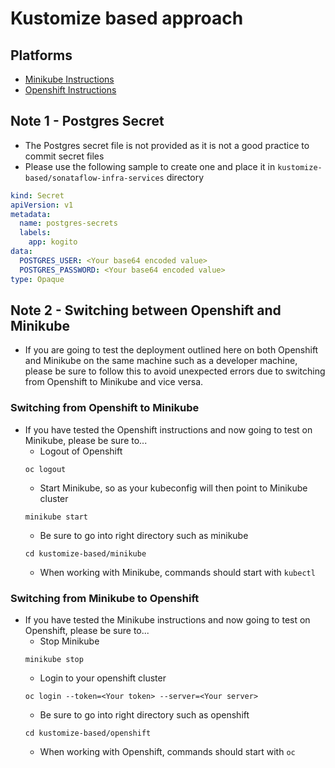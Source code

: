 # Kustomize based approach

## Platforms
* [Minikube Instructions](minikube/README.md)
* [Openshift Instructions](openshift/README.md)

## Note 1 - Postgres Secret
* The Postgres secret file is not provided as it is not a good practice to commit secret files
* Please use the following sample to create one and place it in `kustomize-based/sonataflow-infra-services` directory
```yaml
kind: Secret
apiVersion: v1
metadata:
  name: postgres-secrets
  labels: 
    app: kogito
data:
  POSTGRES_USER: <Your base64 encoded value>
  POSTGRES_PASSWORD: <Your base64 encoded value>
type: Opaque
```

## Note 2 - Switching between Openshift and Minikube

* If you are going to test the deployment outlined here on both Openshift and Minikube on the same machine such as a developer machine, please be sure to follow this to avoid unexpected errors due to switching from Openshift to Minikube and vice versa.

### Switching from Openshift to Minikube
* If you have tested the Openshift instructions and now going to test on Minikube, please be sure to... 
    * Logout of Openshift
    ```shell
    oc logout
    ```
    * Start Minikube, so as your kubeconfig will then point to Minikube cluster
    ```shell
    minikube start
    ```
    * Be sure to go into right directory such as minikube
    ```shell
    cd kustomize-based/minikube
    ```
    * When working with Minikube, commands should start with `kubectl`

### Switching from Minikube to Openshift 
* If you have tested the Minikube instructions and now going to test on Openshift, please be sure to... 
    * Stop Minikube
    ```shell
    minikube stop
    ```
    * Login to your openshift cluster
    ```shell
    oc login --token=<Your token> --server=<Your server>
    ```
    * Be sure to go into right directory such as openshift
    ```shell
    cd kustomize-based/openshift
    ```
    * When working with Openshift, commands should start with `oc`